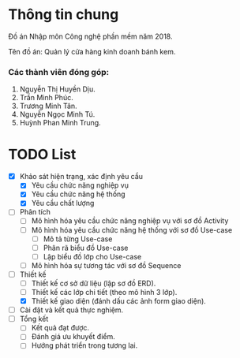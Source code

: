 # Thông tin chung

Đồ án Nhập môn Công nghệ phần mềm năm 2018.

Tên đồ án: Quản lý cửa hàng kinh doanh bánh kem.

### Các thành viên đóng góp:

1. Nguyễn Thị Huyền Dịu.
2. Trần Minh Phúc.
3. Trương Minh Tân.
4. Nguyễn Ngọc Minh Tú.
5. Huỳnh Phan Minh Trung.

# TODO List

- [x] Khảo sát hiện trạng, xác định yêu cầu
  - [x] Yêu cầu chức năng nghiệp vụ
  - [x] Yêu cầu chức năng hệ thống
  - [x] Yêu cầu chất lượng
- [ ] Phân tích
  - [ ] Mô hình hóa yêu cầu chức năng nghiệp vụ với sơ đồ Activity
  - [ ] Mô hình hóa yêu cầu chức năng hệ thống với sơ đồ Use-case
    - [ ] Mô tả từng Use-case
    - [ ] Phân rã biểu đồ Use-case
    - [ ] Lập biểu đồ lớp cho Use-case
  - [ ] Mô hình hóa sự tương tác với sơ đồ Sequence
- [ ] Thiết kế
  - [ ] Thiết kế cơ sở dữ liệu (lập sơ đồ ERD).
  - [ ] Thiết kế các lớp chi tiết (theo mô hình 3 lớp).
  - [x] Thiết kế giao diện (đánh dấu các ảnh form giao diện).
- [ ] Cài đặt và kết quả thực nghiệm.
- [ ] Tổng kết
  - [ ] Kết quả đạt được.
  - [ ] Đánh giá ưu khuyết điểm.
  - [ ] Hướng phát triển trong tương lai.
